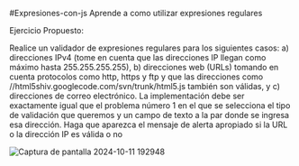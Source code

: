  #Expresiones-con-js
Aprende a como utilizar expresiones regulares

Ejercicio Propuesto:

Realice un validador de expresiones regulares para los siguientes casos: a) direcciones
IPv4 (tome en cuenta que las direcciones IP llegan como máximo hasta
255.255.255.255), b) direcciones web (URLs) tomando en cuenta protocolos como http,
https y ftp y que las direcciones como //html5shiv.googlecode.com/svn/trunk/html5.js
también son válidas, y c) direcciones de correo electrónico. La implementación debe ser
exactamente igual que el problema número 1 en el que se selecciona el tipo de
validación que queremos y un campo de texto a la par donde se ingresa esa dirección.
Haga que aparezca el mensaje de alerta apropiado si la URL o la dirección IP es válida o
no

![Captura de pantalla 2024-10-11 192948](https://github.com/user-attachments/assets/1636b6fd-0db6-4539-9f37-162829444db4)
